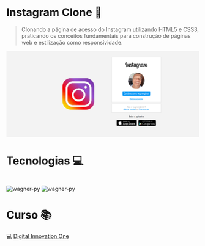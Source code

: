 # Instagram Clone 📸

> Clonando a página de acesso do Instagram utilizando HTML5 e CSS3, praticando os conceitos fundamentais para construção de páginas web e estilização como responsividade.

![Screenshot](./img/instagram_clone.png)

# Tecnologias 💻

<div style="display: inline_block"><br>
    <img align="center" alt="wagner-py" height="60" width="60" src="https://cdn.jsdelivr.net/gh/devicons/devicon/icons/html5/html5-original.svg" />
    <img align="center" alt="wagner-py" height="60" width="60" src="https://cdn.jsdelivr.net/gh/devicons/devicon/icons/css3/css3-original.svg" />


# Curso 📚

💻 [Digital Innovation One](https://digitalinnovation.one/sign-up?ref=8LH8KT61KF)
